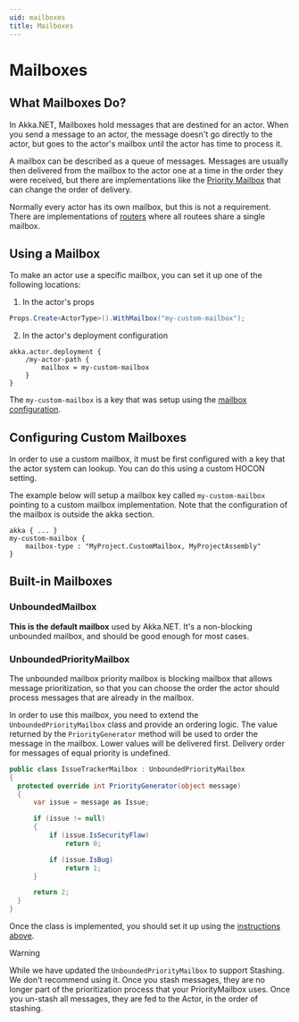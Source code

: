 ```yaml
---
uid: mailboxes
title: Mailboxes
---
```


# Mailboxes

## What Mailboxes Do?

In Akka.NET, Mailboxes hold messages that are destined for an actor. When you send a message to an actor, the message doesn't go directly to the actor, but goes to the actor's mailbox until the actor has time to process it.

A mailbox can be described as a queue of messages. Messages are usually then delivered from the mailbox to the actor one at a time in the order they were received, but there are implementations like the [Priority Mailbox](#unboundedprioritymailbox) that can change the order of delivery.

Normally every actor has its own mailbox, but this is not a requirement. There are implementations of [routers](xref:routers) where all routees share a single mailbox.

## Using a Mailbox

To make an actor use a specific mailbox, you can set it up one of the following locations:

1. In the actor's props

  ```cs
  Props.Create<ActorType>().WithMailbox("my-custom-mailbox");
  ```

2. In the actor's deployment configuration

  ```hocon
  akka.actor.deployment {
      /my-actor-path {
          mailbox = my-custom-mailbox
      }
  }  
  ```

The `my-custom-mailbox` is a key that was setup using the [mailbox configuration](#configuring-custom-mailboxes).

## Configuring Custom Mailboxes

In order to use a custom mailbox, it must be first configured with a key that the actor system can lookup. You can do this using a custom HOCON setting.

The example below will setup a mailbox key called `my-custom-mailbox` pointing to a custom mailbox implementation. Note that the configuration of the mailbox is outside the akka section.

```hocon
akka { ... }
my-custom-mailbox {
    mailbox-type : "MyProject.CustomMailbox, MyProjectAssembly"
}
```

## Built-in Mailboxes

### UnboundedMailbox

**This is the default mailbox** used by Akka.NET. It's a non-blocking unbounded mailbox, and should be good enough for most cases.

### UnboundedPriorityMailbox

The unbounded mailbox priority mailbox is blocking mailbox that allows message prioritization, so that you can choose the order the actor should process messages that are already in the mailbox.

In order to use this mailbox, you need to extend the `UnboundedPriorityMailbox` class and provide an ordering logic. The value returned by the `PriorityGenerator` method will be used to order the message in the mailbox. Lower values will be delivered first. Delivery order for messages of equal priority is undefined.

```cs
public class IssueTrackerMailbox : UnboundedPriorityMailbox
{
  protected override int PriorityGenerator(object message)
  {
      var issue = message as Issue;

      if (issue != null)
      {
          if (issue.IsSecurityFlaw)
              return 0;

          if (issue.IsBug)
              return 1;
      }

      return 2;
  }
}
```

Once the class is implemented, you should set it up using the [instructions above](#using-a-mailbox).

> [!WARNING]
> While we have updated the `UnboundedPriorityMailbox` to support Stashing. We don't recommend using it.
Once you stash messages, they are no longer part of the prioritization process that your PriorityMailbox uses. Once you un-stash all messages, they are fed to the Actor, in the order of stashing.

